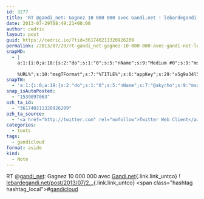 ```yaml
---
id: 3277
title: 'RT @gandi_net: Gagnez 10 000 000 avec Gandi.net ! lebardegandi.net/post/2013/07/2… #gandicloud'
date: 2013-07-29T08:49:21+00:00
author: cedric
layout: post
guid: https://cedric.io/?tid=361740211320926209
permalink: /2013/07/29/rt-gandi_net-gagnez-10-000-000-avec-gandi-net-lebardegandi-net-post-2013-07-2-gandicloud/
snapMD:
  - |
    a:1:{i:0;a:18:{s:2:"do";s:1:"0";s:5:"nName";s:9:"Medium #0";s:9:"msgFormat";s:19:"%FULLTEXT%
    
    %URL%";s:10:"msgTFormat";s:7:"%TITLE%";s:6:"appKey";s:29:"x5g9a34l5z294i5y2q284e4g54454";s:6:"appSec";s:85:"d3h0a44e4s2b4i5u2r234m5f5b4v2l5q2a444h574347464a454x2w20374447494c484b4w2c464f5u2d4z2";s:8:"inclTags";s:1:"1";s:7:"fltrsOn";i:0;s:5:"fltrs";a:0:{}s:7:"proxyOn";i:0;s:7:"useSURL";i:0;s:1:"v";i:350;s:4:"publ";s:1:"0";s:11:"accessToken";s:65:"2353413aa5437433e5648ccf74a16119308317c52d1a24d8ed99f26add037528a";s:12:"appAppUserID";s:65:"104b21fd8da79171a6e7bf800d03b4b761204f242935e05d2d86850a6b1635f77";s:14:"appAppUserName";s:26:"Cédric Bousmanne (akyrho)";s:13:"appAppUserURL";s:26:"https://medium.com/@akyrho";s:7:"pubList";a:0:{}}}
snapTW:
  - 'a:1:{i:0;a:19:{s:2:"do";s:1:"0";s:5:"nName";s:7:"@akyrho";s:9:"msgFormat";s:26:"%TITLE%. %EXCERPT% - %URL%";s:6:"appKey";s:55:"x5g9a8325v2y475r3c4m48584n53446p423r3r5u3e356j5j3k4r2p3";s:6:"appSec";s:105:"d3h0a94o46415u594v3q5l5n5l4r4x474x4j484o473u4i5w2m4k494z2k344n306n5r3l5v2s554p4n3p3k45495c3z4v4d3m3u5w525";s:7:"fltrsOn";i:0;s:5:"fltrs";a:0:{}s:7:"proxyOn";i:0;s:7:"useSURL";i:0;s:1:"v";i:350;s:5:"twURL";s:25:"http://twitter.com/akyrho";s:11:"accessToken";s:50:"6678782-Eyg60SCeh7762DEIsYtTPD5GVeOuSN8ATMdF2Lpppe";s:14:"accessTokenSec";s:45:"PgGDCbcYLJnR5esZjY9ID72A33mUNCYnQwaQTBsojSJNa";s:5:"tw140";i:0;s:10:"riComments";s:1:"1";s:11:"riCommentsM";s:1:"1";s:12:"riCommentsAA";s:1:"1";s:8:"attchImg";s:1:"1";s:9:"wpImgSize";s:4:"full";}}'
snap_isAutoPosted:
  - "1539097063"
ozh_ta_id:
  - "361740211320926209"
ozh_ta_source:
  - '<a href="http://twitter.com" rel="nofollow">Twitter Web Client</a>'
categories:
  - toots
tags:
  - gandicloud
format: aside
kind:
  - Note
---
```

RT <span class="username username_linked">@<a href="https://twitter.com/gandi_net" title="gandi.net">gandi_net</a></span>: Gagnez 10 000 000 avec [Gandi.net](http://Gandi.net "http://Gandi.net"){.link.link_untco} ! [lebardegandi.net/post/2013/07/2…](http://www.lebardegandi.net/post/2013/07/22/Gagnez-10-000-000-avec-Gandi "http://www.lebardegandi.net/post/2013/07/22/Gagnez-10-000-000-avec-Gandi"){.link.link_untco} <span class="hashtag hashtag_local">#<a href="https://cedric.io/tag/gandicloud/">gandicloud</a></p>